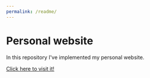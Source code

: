 ```yaml
---
permalink: /readme/
---
```


# Personal website

In this repository I've implemented my personal website.

[Click here to visit it!](https://lodauria.github.io)